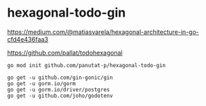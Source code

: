 # hexagonal-todo-gin

https://medium.com/@matiasvarela/hexagonal-architecture-in-go-cfd4e436faa3

https://github.com/pallat/todohexagonal

```shell
go mod init github.com/panutat-p/hexagonal-todo-gin

go get -u github.com/gin-gonic/gin
go get -u gorm.io/gorm
go get -u gorm.io/driver/postgres
go get -u github.com/joho/godotenv
```
